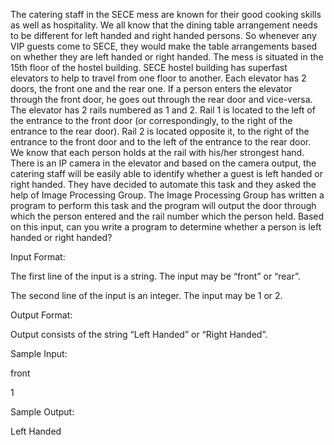 The catering staff in the SECE mess are known for their good cooking skills as well as hospitality. We all know that the dining table arrangement needs to be different for left handed and right handed persons. So whenever any VIP guests come to SECE, they would make the table arrangements based on whether they are left handed or right handed. The mess is situated in the 15th floor of the hostel building. SECE hostel building has superfast elevators to help to travel from one floor to another. Each elevator has 2 doors, the front one and the rear one. If a person enters the elevator through the front door, he goes out through the rear door and vice-versa. The elevator has 2 rails numbered as 1 and 2. Rail 1 is located to the left of the entrance to the front door (or correspondingly, to the right of the entrance to the rear door). Rail 2 is located opposite it, to the right of the entrance to the front door and to the left of the entrance to the rear door. We know that each person holds at the rail with his/her strongest hand. There is an IP camera in the elevator and based on the camera output, the catering staff will be easily able to identify whether a guest is left handed or right handed. They have decided to automate this task and they asked the help of Image Processing Group. The Image Processing Group has written a program to perform this task and the program will output the door through which the person entered and the rail number which the person held. Based on this input, can you write a program to determine whether a person is left handed or right handed?

Input Format:

The first line of the input is a string. The input may be “front” or “rear”.

The second line of the input is an integer. The input may be 1 or 2.

Output Format:

Output consists of the string “Left Handed” or “Right Handed”.

Sample Input:

front

1

Sample Output:

Left Handed

